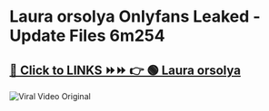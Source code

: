 
 # Laura orsolya Onlyfans Leaked - Update Files 6m254

## <h2><a href="https://clipsfans.com/Laura_orsolya&ref=git">🔗 Click to LINKS ⏩⏩ 👉 🟢 Laura orsolya </a></h2>

<a href="https://clipsfans.com/Laura_orsolya&ref=git" rel="nofollow" data-target="animated-image.originalLink"><img src="https://i.ibb.co.com/xMMVF88/686577567.gif" alt="Viral Video Original" style="max-width: 100%; display: inline-block;" data-target="animated-image.originalImage"></a>

